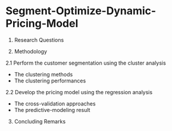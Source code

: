 # Segment-Optimize-Dynamic-Pricing-Model

1. Research Questions

2. Methodology

2.1 Perform the customer segmentation using the cluster analysis
- The clustering methods 
- The clustering performances

2.2 Develop the pricing model using the regression analysis
- The cross-validation approaches 
- The predictive-modeling result

3. Concluding Remarks


